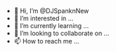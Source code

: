 - 👋 Hi, I’m @DJSpanknNew
- 👀 I’m interested in ...
- 🌱 I’m currently learning ...
- 💞️ I’m looking to collaborate on ...
- 📫 How to reach me ...

<!---
DJSpanknNew/DJSpanknNew is a ✨ special ✨ repository because its `README.md` (this file) appears on your GitHub profile.
You can click the Preview link to take a look at your changes.
--->
